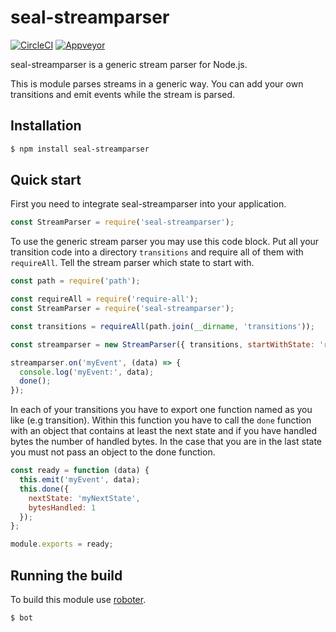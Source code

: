 # seal-streamparser

[![CircleCI](https://circleci.com/gh/sealsystems/seal-streamparser.svg?style=svg)](https://circleci.com/gh/sealsystems/seal-streamparser)
[![Appveyor](https://ci.appveyor.com/api/projects/status/phee47k8hhmw1x5l?svg=true)](https://ci.appveyor.com/project/Plossys/seal-streamparser)

seal-streamparser is a generic stream parser for Node.js.

This is module parses streams in a generic way. You can add your own transitions and emit events while the stream is parsed.

## Installation

```bash
$ npm install seal-streamparser
```

## Quick start

First you need to integrate seal-streamparser into your application.

```javascript
const StreamParser = require('seal-streamparser');
```

To use the generic stream parser you may use this code block. Put all your transition code into a directory `transitions` and require all of them with `requireAll`. Tell the stream parser which state to start with.

```javascript
const path = require('path');

const requireAll = require('require-all');
const StreamParser = require('seal-streamparser');

const transitions = requireAll(path.join(__dirname, 'transitions'));

const streamparser = new StreamParser({ transitions, startWithState: 'ready' });

streamparser.on('myEvent', (data) => {
  console.log('myEvent:', data);
  done();
});
```

In each of your transitions you have to export one function named as you like (e.g transition). Within this function you have to call the `done` function with an object that contains at least the next state and if you have handled bytes the number of handled bytes. In the case that you are in the last state you must not pass an object to the done function.

```javascript
const ready = function (data) {
  this.emit('myEvent', data);
  this.done({
    nextState: 'myNextState',
    bytesHandled: 1
  });
};

module.exports = ready;
```

## Running the build

To build this module use [roboter](https://www.npmjs.com/package/roboter).

```bash
$ bot
```
